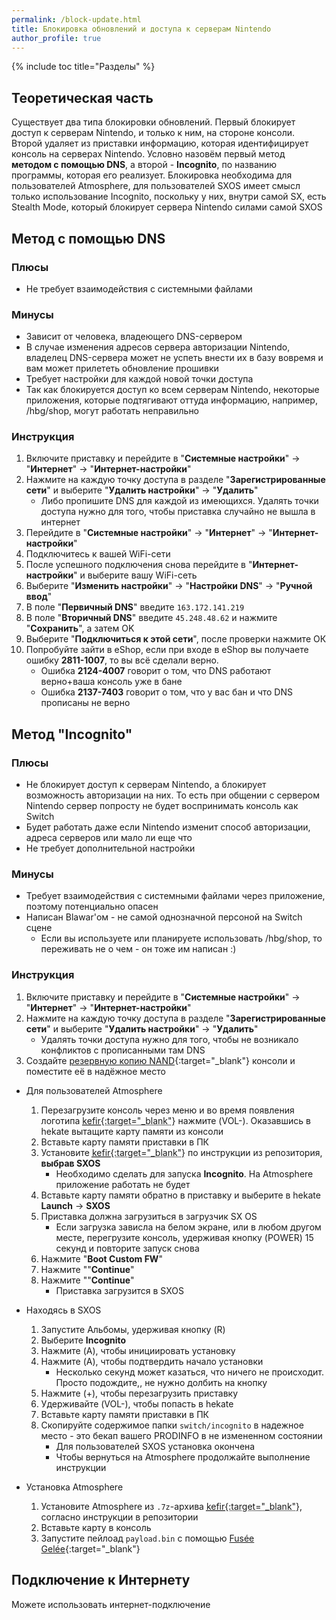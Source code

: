 ```yaml
---
permalink: /block-update.html
title: Блокировка обновлений и доступа к серверам Nintendo
author_profile: true
---
```

{% include toc title="Разделы" %}

## Теоретическая часть 

Существует два типа блокировки обновлений. Первый блокирует доступ к серверам Nintendo, и только к ним, на стороне консоли. Второй удаляет из приставки информацию, которая идентифицирует консоль на серверах Nintendo. Условно назовём первый метод **методом с помощью DNS**, а второй - **Incognito**, по названию программы, которая его реализует. Блокировка необходима для пользователей Atmosphere, для пользователей SXOS имеет смысл только использование Incognito, поскольку у них, внутри самой SX, есть Stealth Mode, который блокирует сервера Nintendo силами самой SXOS

## **Метод с помощью DNS**

### Плюсы

* Не требует взаимодействия с системными файлами

### Минусы

* Зависит от человека, владеющего DNS-сервером
* В случае изменения адресов сервера авторизации Nintendo, владелец DNS-сервера может не успеть внести их в базу вовремя и вам может прилететь обновление прошивки
* Требует настройки для каждой новой точки доступа
* Так как блокируется доступ ко всем серверам Nintendo, некоторые приложения, которые подтягивают оттуда информацию, например, /hbg/shop, могут работать неправильно 

### Инструкция

1. Включите приставку и перейдите в "**Системные настройки**" -> "**Интернет**" -> "**Интернет-настройки**"
1. Нажмите на каждую точку доступа в разделе "**Зарегистрированные сети**" и выберите "**Удалить настройки**" -> "**Удалить**"
	* Либо пропишите DNS для каждой из имеющихся. Удалять точки доступа нужно для того, чтобы приставка случайно не вышла в интернет 
1. Перейдите в "**Системные настройки**" -> "**Интернет**" -> "**Интернет-настройки**"
1. Подключитесь к вашей WiFi-сети 
1. После успешного подключения снова перейдите в "**Интернет-настройки**" и выберите вашу WiFi-сеть 
1. Выберите "**Изменить настройки**" -> "**Настройки DNS**" -> "**Ручной ввод**"
1. В поле "**Первичный DNS**" введите `163.172.141.219`
1. В поле "**Вторичный DNS**" введите `45.248.48.62` и нажмите "**Сохранить**", а затем OK
1. Выберите "**Подключиться к этой сети**", после проверки нажмите ОК
1. Попробуйте зайти в eShop, если при входе в eShop вы получаете ошибку **2811-1007**, то вы всё сделали верно. 
	* Ошибка **2124-4007** говорит о том, что DNS работают верно+ваша консоль уже в бане
	* Ошибка **2137-7403** говорит о том, что у вас бан и что DNS прописаны не верно

## **Метод "Incognito"**

### Плюсы

* Не блокирует доступ к серверам Nintendo, а блокирует возможность авторизации на них. То есть при общении с сервером Nintendo сервер попросту не будет воспринимать консоль как Switch 
* Будет работать даже если Nintendo изменит способ авторизации, адреса серверов или мало ли еще что 
* Не требует дополнительной настройки 

### Минусы

* Требует взаимодействия с системными файлами через приложение, поэтому потенциально опасен
* Написан Blawar'ом - не самой однозначной персоной на Switch сцене
	* Если вы используете или планируете использовать /hbg/shop, то переживать не о чем - он тоже им написан :)
	
### Инструкция

1. Включите приставку и перейдите в "**Системные настройки**" -> "**Интернет**" -> "**Интернет-настройки**"
1. Нажмите на каждую точку доступа в разделе "**Зарегистрированные сети**" и выберите "**Удалить настройки**" -> "**Удалить**"
	* Удалять точки доступа нужно для того, чтобы не возникало конфликтов с прописанными там DNS
1. Создайте [резервную копию NAND](backup-nand){:target="_blank"} консоли и поместите её в надёжное место 

* Для пользователей Atmosphere
	1. Перезагрузите консоль через меню и во время появления логотипа <abbr title="Сборник, состоящий из выбранного кастома, необходимых программ и скриптов, которые все это установят правильным образом. Состав кефира и инструкцию по установке можно посмотреть в его репозитории">[kefir](https://github.com/rashevskyv/switch/releases/latest){:target="_blank"}</abbr> нажмите (VOL-). Оказавшись в hekate вытащите карту памяти из консоли 
	1. Вставьте карту памяти приставки в ПК 
	1. Установите <abbr title="Сборник, состоящий из выбранного кастома, необходимых программ и скриптов, которые все это установят правильным образом. Состав кефира и инструкцию по установке можно посмотреть в его репозитории">[kefir](https://github.com/rashevskyv/switch/releases/latest){:target="_blank"}</abbr> по инструкции из репозитория, **выбрав SXOS**
		* Необходимо сделать для запуска **Incognito**. На Atmosphere приложение работать не будет 
	1. Вставьте карту памяти обратно в приставку и выберите в hekate **Launch** -> **SXOS**
	1. Приставка должна загрузиться в загрузчик SX OS
		* Если загрузка зависла на белом экране, или в любом другом месте, перегрузите консоль, удерживая кнопку (POWER) 15 секунд и повторите запуск снова
	1. Нажмите "**Boot Custom FW**"
	1. Нажмите ""**Continue**"
	1. Нажмите ""**Continue**"
		* Приставка загрузится в SXOS 

* Находясь в SXOS
	1. Запустите Альбомы, удерживая кнопку (R)
	1. Выберите **Incognito**
	1. Нажмите (A), чтобы инициировать установку 
	1. Нажмите (A), чтобы подтвердить начало установки 
		* Несколько секунд может казаться, что ничего не происходит. Просто подождите,, не нужно долбить на кнопку 
	1. Нажмите (+), чтобы перезагрузить приставку 
	1. Удерживайте (VOL-), чтобы попасть в hekate
	1. Вставьте карту памяти приставки в ПК 
	1. Скопируйте содержимое папки `switch/incognito` в надежное место - это бекап вашего PRODINFO в не измененном состоянии
		* Для пользователей SXOS установка окончена
		* Чтобы вернуться на Atmosphere продолжайте выполнение инструкции 

* Установка Atmosphere
	1. Установите Atmosphere из `.7z`-архива <abbr title="Сборник, состоящий из выбранного кастома, необходимых программ и скриптов, которые все это установят правильным образом. Состав кефира и инструкцию по установке можно посмотреть в его репозитории">[kefir](https://github.com/rashevskyv/switch/releases/latest){:target="_blank"}</abbr>, согласно инструкции в репозитории
	1. Вставьте карту в консоль
	1. Запустите пейлоад `payload.bin` с помощью [Fusée Gelée](fusee-gelee){:target="_blank"}
	
## Подключение к Интернету 

Можете использовать интернет-подключение